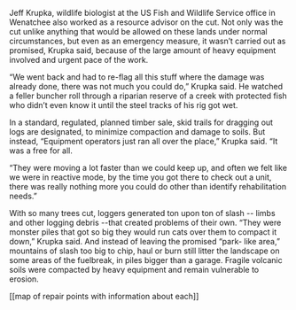 Jeff Krupka, wildlife biologist at the US Fish and Wildlife Service office in Wenatchee also worked as a resource advisor on the cut. Not only was the cut unlike anything that would be allowed on these lands under normal circumstances, but even as an emergency measure, it wasn’t carried out as promised, Krupka said, because of the large amount of heavy equipment involved and urgent pace of the work.

“We went back and had to re-flag all this stuff where the damage was already done, there was not much you could do,” Krupka said. He watched a feller buncher roll through a riparian reserve of a creek with protected fish who didn’t even know it until the steel tracks of his rig got wet. 

In a standard, regulated, planned timber sale, skid trails for dragging out logs are designated, to minimize compaction and damage to soils. But instead, “Equipment operators just ran all over the place,” Krupka said. “It was a free for all. 

“They were moving a lot faster than we could keep up, and often we felt like we were in reactive mode, by the time you got there to check out a unit, there was really nothing more you could do other than identify rehabilitation needs.”

With so many trees cut, loggers generated ton upon ton of slash -- limbs and other logging debris --that created problems of their own. “They were monster piles that got so big they would run cats over them to compact it down,” Krupka said. And instead of leaving the promised “park- like area,” mountains of slash too big to chip, haul or burn still litter the landscape on some areas of the fuelbreak, in piles bigger than a garage. Fragile volcanic soils were compacted by heavy equipment and remain vulnerable to erosion.

[[map of repair points with information about each]]